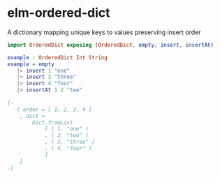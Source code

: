 # elm-ordered-dict

A dictionary mapping unique keys to values preserving insert order
 
 ``` elm
import OrderedDict exposing (OrderedDict, empty, insert, insertAt)
 
example : OrderedDict Int String 
example = empty
    |> insert 1 "one"
    |> insert 3 "three"
    |> insert 4 "four"
    |> insertAt 1 2 "two"
    
{-
    { order = [ 1, 2, 3, 4 ]
     , dict =
         Dict.fromList
             [ ( 1, "one" )
             , ( 2, "two" )
             , ( 3, "three" )
             , ( 4, "four" )
             ]
     }
-}
```
 
 